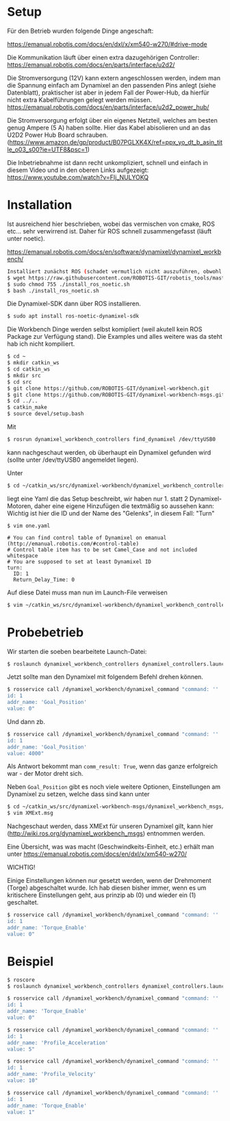 # Setup

Für den Betrieb wurden folgende Dinge angeschaft:

https://emanual.robotis.com/docs/en/dxl/x/xm540-w270/#drive-mode

Die Kommunikation läuft über einen extra dazugehörigen Controller:
https://emanual.robotis.com/docs/en/parts/interface/u2d2/


Die Stromversorgung (12V) kann extern angeschlossen werden, indem man die Spannung einfach am Dynamixel an den passenden Pins anlegt (siehe Datenblatt), praktischer
ist aber in jedem Fall der Power-Hub, da hierfür nicht extra Kabelführungen gelegt werden müssen.
https://emanual.robotis.com/docs/en/parts/interface/u2d2_power_hub/

Die Stromversorgung erfolgt über ein eigenes Netzteil, welches am besten genug Ampere (5 A) haben sollte. Hier das Kabel abisolieren und an das U2D2 Power Hub Board
schrauben.
(https://www.amazon.de/gp/product/B07PGLXK4X/ref=ppx_yo_dt_b_asin_title_o03_s00?ie=UTF8&psc=1)

Die Inbetriebnahme ist dann recht unkompliziert, schnell und einfach in diesem Video und in den oberen Links aufgezeigt:
https://www.youtube.com/watch?v=FIj_NULYOKQ

# Installation

Ist ausreichend hier beschrieben, wobei das vermischen von cmake, ROS etc... sehr verwirrend ist. Daher für ROS schnell zusammengefasst (läuft unter noetic).

https://emanual.robotis.com/docs/en/software/dynamixel/dynamixel_workbench/


```bash
Installiert zunächst ROS (schadet vermutlich nicht auszuführen, obwohl ROS bereits installiert ist).
$ wget https://raw.githubusercontent.com/ROBOTIS-GIT/robotis_tools/master/install_ros_noetic.sh
$ sudo chmod 755 ./install_ros_noetic.sh
$ bash ./install_ros_noetic.sh
```

Die Dynamixel-SDK dann über ROS installieren.
```bash
$ sudo apt install ros-noetic-dynamixel-sdk
```

Die Workbench Dinge werden selbst komipliert (weil akutell kein ROS Package zur Verfügung stand). Die Examples und alles weitere was da steht hab ich nicht kompiliert.

```bash
$ cd ~
$ mkdir catkin_ws
$ cd catkin_ws
$ mkdir src
$ cd src
$ git clone https://github.com/ROBOTIS-GIT/dynamixel-workbench.git
$ git clone https://github.com/ROBOTIS-GIT/dynamixel-workbench-msgs.git
$ cd ../..
$ catkin_make
$ source devel/setup.bash
```
Mit
```bash
$ rosrun dynamixel_workbench_controllers find_dynamixel /dev/ttyUSB0
```
kann nachgeschaut werden, ob überhaupt ein Dynamixel gefunden wird (sollte unter /dev/ttyUSB0 angemeldet liegen).

Unter 
```bash
$ cd ~/catkin_ws/src/dynamixel-workbench/dynamixel_workbench_controllers/config
```
liegt eine Yaml die das Setup beschreibt, wir haben nur 1. statt 2 Dynamixel-Motoren, daher eine eigene Hinzufügen die
textmäßig so aussehen kann:
Wichtig ist hier die ID und der Name des "Gelenks", in diesem Fall: "Turn"

`$ vim one.yaml`
```vim
# You can find control table of Dynamixel on emanual (http://emanual.robotis.com/#control-table)
# Control table item has to be set Camel_Case and not included whitespace
# You are supposed to set at least Dynamixel ID
turn:
  ID: 1
  Return_Delay_Time: 0
```
Auf diese Datei muss man nun im Launch-File verweisen
```bash
$ vim ~/catkin_ws/src/dynamixel-workbench/dynamixel_workbench_controllers/launch/dynamixel_controllers.launch
```

# Probebetrieb

Wir starten die soeben bearbeitete Launch-Datei:
```bash
$ roslaunch dynamixel_workbench_controllers dynamixel_controllers.launch
```

Jetzt sollte man den Dynamixel mit folgendem Befehl drehen können.
```bash
$ rosservice call /dynamixel_workbench/dynamixel_command "command: ''
id: 1
addr_name: 'Goal_Position'
value: 0"
```
Und dann zb.
```bash
$ rosservice call /dynamixel_workbench/dynamixel_command "command: ''
id: 1
addr_name: 'Goal_Position'
value: 4000"
```
Als Antwort bekommt man `comm_result: True`, wenn das ganze erfolgreich war - der Motor dreht sich.


Neben `Goal_Position` gibt es noch viele weitere Optionen, Einstellungen am Dynamixel zu setzen, welche dass sind kann unter
```bash
$ cd ~/catkin_ws/src/dynamixel-workbench-msgs/dynamixel_workbench_msgs/msg
$ vim XMExt.msg
```
Nachgeschaut werden, dass XMExt für unseren Dynamixel gilt, kann hier (http://wiki.ros.org/dynamixel_workbench_msgs) entnommen werden.

Eine Übersicht, was was macht (Geschwindkeits-Einheit, etc.) erhält man unter
https://emanual.robotis.com/docs/en/dxl/x/xm540-w270/

WICHTIG!

Einige Einstellungen können nur gesetzt werden, wenn der Drehmoment (Torge) abgeschaltet wurde. Ich hab diesen bisher immer, wenn es um kritischere Einstellungen geht, aus prinzip 
ab (0) und wieder ein (1) geschaltet.

```bash
$ rosservice call /dynamixel_workbench/dynamixel_command "command: ''
id: 1
addr_name: 'Torque_Enable'
value: 0"
```

# Beispiel

```bash
$ roscore
$ roslaunch dynamixel_workbench_controllers dynamixel_controllers.launch
```


```bash
$ rosservice call /dynamixel_workbench/dynamixel_command "command: ''
id: 1
addr_name: 'Torque_Enable'
value: 0"
```
```bash
$ rosservice call /dynamixel_workbench/dynamixel_command "command: ''
id: 1
addr_name: 'Profile_Acceleration'
value: 5"
```
```bash
$ rosservice call /dynamixel_workbench/dynamixel_command "command: ''
id: 1
addr_name: 'Profile_Velocity'
value: 10"
```
```bash
$ rosservice call /dynamixel_workbench/dynamixel_command "command: ''
id: 1
addr_name: 'Torque_Enable'
value: 1"
```

